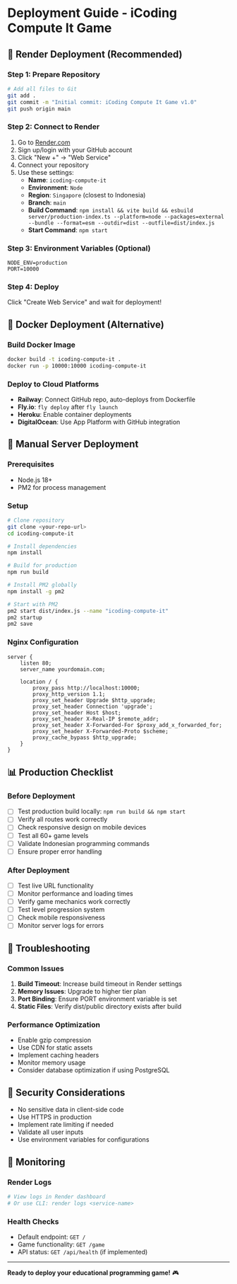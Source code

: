 # Deployment Guide - iCoding Compute It Game

## 🚀 Render Deployment (Recommended)

### Step 1: Prepare Repository
```bash
# Add all files to Git
git add .
git commit -m "Initial commit: iCoding Compute It Game v1.0"
git push origin main
```

### Step 2: Connect to Render
1. Go to [Render.com](https://render.com)
2. Sign up/login with your GitHub account
3. Click "New +" → "Web Service"
4. Connect your repository
5. Use these settings:
   - **Name**: `icoding-compute-it`
   - **Environment**: `Node`
   - **Region**: `Singapore` (closest to Indonesia)
   - **Branch**: `main`
   - **Build Command**: `npm install && vite build && esbuild server/production-index.ts --platform=node --packages=external --bundle --format=esm --outdir=dist --outfile=dist/index.js`
   - **Start Command**: `npm start`

### Step 3: Environment Variables (Optional)
```
NODE_ENV=production
PORT=10000
```

### Step 4: Deploy
Click "Create Web Service" and wait for deployment!

## 🐳 Docker Deployment (Alternative)

### Build Docker Image
```bash
docker build -t icoding-compute-it .
docker run -p 10000:10000 icoding-compute-it
```

### Deploy to Cloud Platforms
- **Railway**: Connect GitHub repo, auto-deploys from Dockerfile
- **Fly.io**: `fly deploy` after `fly launch`
- **Heroku**: Enable container deployments
- **DigitalOcean**: Use App Platform with GitHub integration

## 🔧 Manual Server Deployment

### Prerequisites
- Node.js 18+
- PM2 for process management

### Setup
```bash
# Clone repository
git clone <your-repo-url>
cd icoding-compute-it

# Install dependencies
npm install

# Build for production
npm run build

# Install PM2 globally
npm install -g pm2

# Start with PM2
pm2 start dist/index.js --name "icoding-compute-it"
pm2 startup
pm2 save
```

### Nginx Configuration
```nginx
server {
    listen 80;
    server_name yourdomain.com;
    
    location / {
        proxy_pass http://localhost:10000;
        proxy_http_version 1.1;
        proxy_set_header Upgrade $http_upgrade;
        proxy_set_header Connection 'upgrade';
        proxy_set_header Host $host;
        proxy_set_header X-Real-IP $remote_addr;
        proxy_set_header X-Forwarded-For $proxy_add_x_forwarded_for;
        proxy_set_header X-Forwarded-Proto $scheme;
        proxy_cache_bypass $http_upgrade;
    }
}
```

## 📊 Production Checklist

### Before Deployment
- [ ] Test production build locally: `npm run build && npm start`
- [ ] Verify all routes work correctly
- [ ] Check responsive design on mobile devices
- [ ] Test all 60+ game levels
- [ ] Validate Indonesian programming commands
- [ ] Ensure proper error handling

### After Deployment
- [ ] Test live URL functionality
- [ ] Monitor performance and loading times
- [ ] Verify game mechanics work correctly
- [ ] Test level progression system
- [ ] Check mobile responsiveness
- [ ] Monitor server logs for errors

## 🚨 Troubleshooting

### Common Issues
1. **Build Timeout**: Increase build timeout in Render settings
2. **Memory Issues**: Upgrade to higher tier plan
3. **Port Binding**: Ensure PORT environment variable is set
4. **Static Files**: Verify dist/public directory exists after build

### Performance Optimization
- Enable gzip compression
- Use CDN for static assets
- Implement caching headers
- Monitor memory usage
- Consider database optimization if using PostgreSQL

## 🔐 Security Considerations

- No sensitive data in client-side code
- Use HTTPS in production
- Implement rate limiting if needed
- Validate all user inputs
- Use environment variables for configurations

## 📝 Monitoring

### Render Logs
```bash
# View logs in Render dashboard
# Or use CLI: render logs <service-name>
```

### Health Checks
- Default endpoint: `GET /`
- Game functionality: `GET /game`
- API status: `GET /api/health` (if implemented)

---

**Ready to deploy your educational programming game!** 🎮